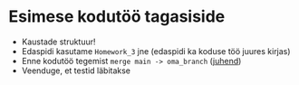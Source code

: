 # Esimese kodutöö tagasiside

- Kaustade struktuur!
- Edaspidi kasutame `Homework_3` jne (edaspidi ka koduse töö juures kirjas)
- Enne kodutöö tegemist `merge main -> oma_branch` ([juhend](../../concepts/mergemain/about.md))
- Veenduge, et testid läbitakse
